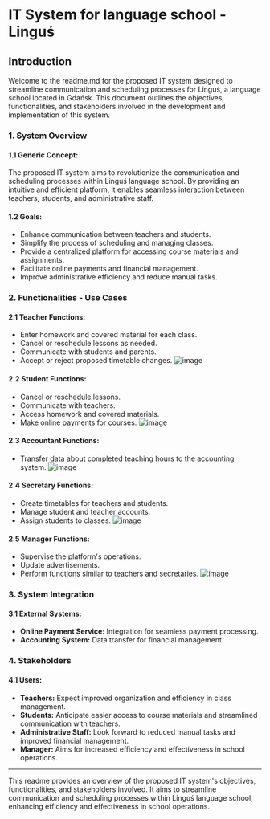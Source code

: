 # IT System for language school - Linguś

## Introduction

Welcome to the readme.md for the proposed IT system designed to streamline communication and scheduling processes for Linguś, a language school located in Gdańsk. This document outlines the objectives, functionalities, and stakeholders involved in the development and implementation of this system.

### 1. System Overview

#### 1.1 Generic Concept:
The proposed IT system aims to revolutionize the communication and scheduling processes within Linguś language school. By providing an intuitive and efficient platform, it enables seamless interaction between teachers, students, and administrative staff.

#### 1.2 Goals:
- Enhance communication between teachers and students.
- Simplify the process of scheduling and managing classes.
- Provide a centralized platform for accessing course materials and assignments.
- Facilitate online payments and financial management.
- Improve administrative efficiency and reduce manual tasks.

### 2. Functionalities - Use Cases

#### 2.1 Teacher Functions:
- Enter homework and covered material for each class.
- Cancel or reschedule lessons as needed.
- Communicate with students and parents.
- Accept or reject proposed timetable changes.
![image](https://github.com/JulitaBussler/UML-project/assets/166449179/c64b94ed-6e8c-43b7-9ae2-4b4edb1d154f)

#### 2.2 Student Functions:
- Cancel or reschedule lessons.
- Communicate with teachers.
- Access homework and covered materials.
- Make online payments for courses.
![image](https://github.com/JulitaBussler/UML-project/assets/166449179/0fffcd5f-36e2-49b0-9bc1-1afe84342b7e)

#### 2.3 Accountant Functions:
- Transfer data about completed teaching hours to the accounting system.
![image](https://github.com/JulitaBussler/UML-project/assets/166449179/0c154512-5299-42fe-93d0-171b1346509c)

#### 2.4 Secretary Functions:
- Create timetables for teachers and students.
- Manage student and teacher accounts.
- Assign students to classes.
![image](https://github.com/JulitaBussler/UML-project/assets/166449179/37155d6a-4b5a-4893-8820-90ab973dce76)

#### 2.5 Manager Functions:
- Supervise the platform's operations.
- Update advertisements.
- Perform functions similar to teachers and secretaries.
![image](https://github.com/JulitaBussler/UML-project/assets/166449179/0aef53ee-0a58-433b-a27c-cf04e48bd59c)

### 3. System Integration

#### 3.1 External Systems:
- **Online Payment Service:** Integration for seamless payment processing.
- **Accounting System:** Data transfer for financial management.

### 4. Stakeholders

#### 4.1 Users:
- **Teachers:** Expect improved organization and efficiency in class management.
- **Students:** Anticipate easier access to course materials and streamlined communication with teachers.
- **Administrative Staff:** Look forward to reduced manual tasks and improved financial management.
- **Manager:** Aims for increased efficiency and effectiveness in school operations.

---


This readme provides an overview of the proposed IT system's objectives, functionalities, and stakeholders involved. It aims to streamline communication and scheduling processes within Linguś language school, enhancing efficiency and effectiveness in school operations.
